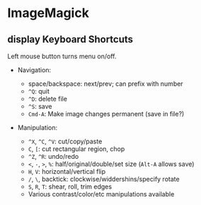 ImageMagick
===========




display Keyboard Shortcuts
--------------------------

Left mouse button turns menu on/off.

- Navigation:
  - space/backspace: next/prev; can prefix with number
  - `^Q`: quit
  - `^D`: delete file
  - `^S`: save
  - `Cmd-A`: Make image changes permanent (save in file?)

- Manipulation:
  - `^X`, `^C`, `^V`: cut/copy/paste
  - `C`, `[`: cut rectangular region, chop
  - `^Z`, `^R`: undo/redo
  - `<`, `-`, `>`, `%`: half/original/double/set size (`Alt-A` allows save)
  - `H`, `V`: horizontal/vertical flip
  - `/`, `\`, backtick:  clockwise/widdershins/specify rotate
  - `S`, `R`, `T`: shear, roll, trim edges
  - Various contrast/color/etc manipulations available
